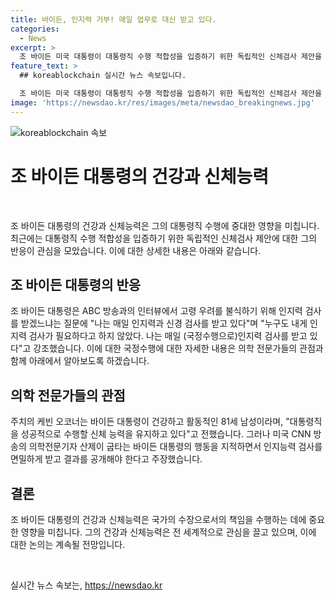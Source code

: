 ```yaml
---
title: 바이든, 인지력 거부! 매일 업무로 대신 받고 있다.
categories:
  - News
excerpt: >
  조 바이든 미국 대통령이 대통령직 수행 적합성을 입증하기 위한 독립적인 신체검사 제안을 거부했다. 바이든 대통령은 고령 우려에 대해 나는 매일 인지력과 신경 검사를 받고 있다며 누구도 내게 인지력 검사가 필요하다고 하지 않았다. 나는 매일 (국정수행으로) 인지력 검사를 받고 있다고 강조했다. 바이든 대통령의 건강검진 결과와 CNN 방송 의학전문기자의 주장 등이 논란을 불러일으키고 있다.
feature_text: >
  ## koreablockchain 실시간 뉴스 속보입니다.

  조 바이든 미국 대통령이 대통령직 수행 적합성을 입증하기 위한 독립적인 신체검사 제안을 거부했다. 바이든 대통령은 고령 우려에 대해 나는 매일 인지력과 신경 검사를 받고 있다며 누구도 내게 인지력 검사가 필요하다고 하지 않았다. 나는 매일 (국정수행으로) 인지력 검사를 받고 있다고 강조했다. 바이든 대통령의 건강검진 결과와 CNN 방송 의학전문기자의 주장 등이 논란을 불러일으키고 있다.
image: 'https://newsdao.kr/res/images/meta/newsdao_breakingnews.jpg'
---
```


<p><img src="https://newsdao.kr/res/images/meta/newsdao_breakingnews.jpg" alt="koreablockchain 속보" /></p>

<h1 data-ke-size="size26"><b>조 바이든 대통령의 건강과 신체능력</b></h1>

<p data-ke-size="size16">&nbsp;</p>

<p>조 바이든 대통령의 건강과 신체능력은 그의 대통령직 수행에 중대한 영향을 미칩니다. 최근에는 대통령직 수행 적합성을 입증하기 위한 독립적인 신체검사 제안에 대한 그의 반응이 관심을 모았습니다. 이에 대한 상세한 내용은 아래와 같습니다.</p>

<h2 data-ke-size="size24">조 바이든 대통령의 반응</h2>

<p>조 바이든 대통령은 ABC 방송과의 인터뷰에서 고령 우려를 불식하기 위해 인지력 검사를 받겠느냐는 질문에 "나는 매일 인지력과 신경 검사를 받고 있다"며 "누구도 내게 인지력 검사가 필요하다고 하지 않았다. 나는 매일 (국정수행으로)인지력 검사를 받고 있다"고 강조했습니다. 이에 대한 국정수행에 대한 자세한 내용은 의학 전문가들의 관점과 함께 아래에서 알아보도록 하겠습니다.</p>

<h2 data-ke-size="size24">의학 전문가들의 관점</h2>

<p>주치의 케빈 오코너는 바이든 대통령이 건강하고 활동적인 81세 남성이라며, "대통령직을 성공적으로 수행할 신체 능력을 유지하고 있다"고 전했습니다. 그러나 미국 CNN 방송의 의학전문기자 산제이 굽타는 바이든 대통령의 행동을 지적하면서 인지능력 검사를 면밀하게 받고 결과를 공개해야 한다고 주장했습니다.</p>

<h2 data-ke-size="size24">결론</h2>

<p>조 바이든 대통령의 건강과 신체능력은 국가의 수장으로서의 책임을 수행하는 데에 중요한 영향을 미칩니다. 그의 건강과 신체능력은 전 세계적으로 관심을 끌고 있으며, 이에 대한 논의는 계속될 전망입니다. </p>

<p data-ke-size="size16">&nbsp;</p>
실시간 뉴스 속보는, <a href="https://newsdao.kr" rel="dofollow">https://newsdao.kr</a>


